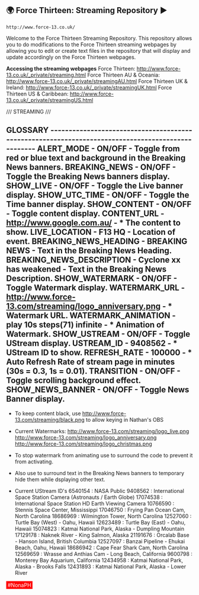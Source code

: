 ## :earth_africa: Force Thirteen: Streaming Repository :arrow_forward:  ##
`http://www.force-13.co.uk/`

Welcome to the Force Thirteen Streaming Repository. This repository allows you to do modifications to the Force Thirteen streaming webpages by allowing you to edit or create text files in the repository that will display and update accordingly on the Force Thirteen webpages.

<b>Accessing the streaming webpages</b>
Force Thirteen: http://www.force-13.co.uk/_private/streaming.html
Force Thirteen AU & Oceania: http://www.force-13.co.uk/_private/streamingAU.html
Force Thirteen UK & Ireland: http://www.force-13.co.uk/_private/streamingUK.html
Force Thirteen US & Caribbean: http://www.force-13.co.uk/_private/streamingUS.html

/// STREAMING ///   

GLOSSARY --------------------------------------------------------------------------------------------------
ALERT_MODE - ON/OFF - Toggle from red or blue text and background in the Breaking News banners.
BREAKING_NEWS - ON/OFF - Toggle the Breaking News banners display.
SHOW_LIVE - ON/OFF - Toggle the Live banner display.
SHOW_UTC_TIME - ON/OFF - Toggle the Time banner display.
SHOW_CONTENT - ON/OFF - Toggle content display.
CONTENT_URL - http://www.google.com.au/ - * The content to show.
LIVE_LOCATION - F13 HQ - Location of event.
BREAKING_NEWS_HEADING - BREAKING NEWS - Text in the Breaking News Heading.
BREAKING_NEWS_DESCRIPTION - Cyclone xx has weakened - Text in the Breaking News Description.
SHOW_WATERMARK - ON/OFF - Toggle Watermark display.
WATERMARK_URL - http://www.force-13.com/streaming/logo_anniversary.png - * Watermark URL.
WATERMARK_ANIMATION - play 10s steps(71) infinite - * Animation of Watermark.
SHOW_USTREAM - ON/OFF - Toggle UStream display.
USTREAM_ID - 9408562 - * UStream ID to show.
REFRESH_RATE - 100000 - * Auto Refresh Rate of stream page in minutes (30s = 0.3, 1s = 0.01).
TRANSITION - ON/OFF - Toggle scrolling background effect.
SHOW_NEWS_BANNER - ON/OFF - Toggle News Banner display.
-----------------------------------------------------------------------------------------------------------

* To keep content black, use http://www.force-13.com/streaming/black.png to allow keying in Nathan's OBS

* Current Watermarks:
http://www.force-13.com/streaming/logo_live.png
http://www.force-13.com/streaming/logo_anniversary.png
http://www.force-13.com/streaming/logo_christmas.png

* To stop watermark from animating use <!-- and --> to surround the code to prevent it from activating.
* Also use <!-- and --> to surround text in the Breaking News banners to temporary hide them while dsplaying other text.

* Current UStream ID's
6540154  : NASA Public
9408562  : International Space Station Camera (Astronauts / Earth Globe)
17074538 : International Space Station HD Earth Viewing Camera
10766590 : Stennis Space Center, Mississippi
17046750 : Frying Pan Ocean Cam, North Carolina
18686969 : Wilmington Tower, North Carolina
12527060 : Turtle Bay (West) - Oahu, Hawaii
12623489 : Turtle Bay (East) - Oahu, Hawaii
15074823 : Katmai National Park, Alaska - Dumpling Mountain
17129178 : Naknek River - King Salmon, Alaska
21191676 : Orcalab Base - Hanson Island, British Columbia
12527097 : Banzai Pipeline - Ehukai Beach, Oahu, Hawaii
18686942 : Cape Fear Shark Cam, North Carolina
12569659 : Wrasse and Anthias Cam - Long Beach, California
9600798  : Monterey Bay Aquarium, California
12434958 : Katmai National Park, Alaska - Brooks Falls
12431893 : Katmai National Park, Alaska - Lower River


<span style="display:inline-block;padding:2px 4px;background:red;color:white;">#NonaPH</span>
